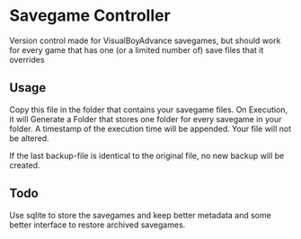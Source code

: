 # Savegame Controller
Version control made for VisualBoyAdvance savegames, but should work for every game that has one (or a limited number of) save files that it overrides

## Usage

Copy this file in the folder that contains your savegame files. On Execution, it will Generate a Folder that stores one folder for every savegame in your folder. A timestamp of the execution time will be appended. Your file will not be altered.

If the last backup-file is identical to the original file, no new backup will be created.

## Todo

Use sqlite to store the savegames and keep better metadata and some better interface to restore archived savegames.
